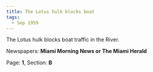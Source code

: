```yaml
---  
title: The Lotus hulk blocks boat  
tags:  
  - Sep 1959  
---  
```

  
The Lotus hulk blocks boat traffic in the River.  
  
Newspapers: **Miami Morning News or The Miami Herald**  
  
Page: **1**, Section: **B** 
